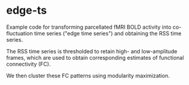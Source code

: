 # edge-ts

Example code for transforming parcellated fMRI BOLD activity into co-fluctuation time series ("edge time series") and obtaining the RSS time series.

The RSS time series is thresholded to retain high- and low-amplitude frames, which are used to obtain corresponding estimates of functional connectivity (FC).

We then cluster these FC patterns using modularity maximization.
